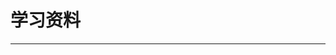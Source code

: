 # 学习资料
---
<content-page 
    :superlink="[
        {
        title: 'ECMAScript',
        icon: 'https://img1.baidu.com/it/u=393673481,1181948800&fm=26&fmt=auto',
        href: 'http://es.xiecheng.live/',
        description: 'ECMAScript2015~2020语法全解析',
      },
      {
        title: 'TypeScript',
        description: 'TypeScript is JavaScript with syntax for types.',
        icon: 'https://www.tslang.cn/assets/images/icons/favicon.ico',
        href: 'https://www.typescriptlang.org/',
      },
      {
        title: 'Vue.js 技术揭秘',
        description: 'Vue.js 技术揭秘',
        icon: 'https://cn.vuejs.org/images/icons/favicon-32x32.png',
        href: 'https://ustbhuangyi.github.io/vue-analysis/',
      },
      {
        title: '现代 JavaScript 教程',
        icon: 'https://zh.javascript.info/img/favicon/favicon.png',
        href: 'https://zh.javascript.info/',
        description: '从基础知识到高阶主题，只需既简单又详细的解释。',
      },
      {
        title: '小鑫笔记',
        icon: 'https://it200.cn/img/logo.b96656d2.jpg',
        href: 'https://ospoon.github.io/',
        description: '小鑫笔记在线阅读',
      },
    ]"
/>
